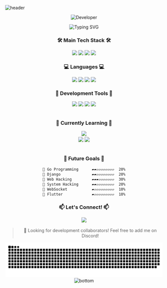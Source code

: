   ![header](https://capsule-render.vercel.app/api?type=waving&color=gradient&height=300&section=header&text=Hello,%20I'm%20SongZio&fontSize=70&animation=fadeIn&fontColor=ffffff)

<div align="center">
  <img src="https://raw.githubusercontent.com/Tarikul-Islam-Anik/Animated-Fluent-Emojis/master/Emojis/People%20with%20professions/Man%20Technologist%20Light%20Skin%20Tone.png" alt="Developer" width="200" />

  <p align="center">
    <img src="https://readme-typing-svg.herokuapp.com?font=Fira+Code&size=25&pause=1000&color=3C91F7&center=true&vCenter=true&random=false&width=600&lines=Backend+%26+Frontend+Developer+%F0%9F%92%BB;Security+Enthusiast+%F0%9F%94%92;Always+Learning+New+Things+%F0%9F%8C%B1" alt="Typing SVG" />
  </p>
</div>

<div align="center">
  
  ### 🛠️ Main Tech Stack 🛠️
  
  <img src="https://img.shields.io/badge/NestJS-E0234E?style=for-the-badge&logo=nestjs&logoColor=white" />
  <img src="https://img.shields.io/badge/Spring_Boot-6DB33F?style=for-the-badge&logo=spring-boot&logoColor=white" />
  <img src="https://img.shields.io/badge/React-20232A?style=for-the-badge&logo=react&logoColor=61DAFB" />
  <img src="https://img.shields.io/badge/TypeScript-007ACC?style=for-the-badge&logo=typescript&logoColor=white" />
</div>

<div align="center">
  
  ### 💻 Languages 💻
  
  <img src="https://img.shields.io/badge/Java-ED8B00?style=for-the-badge&logo=openjdk&logoColor=white" />
  <img src="https://img.shields.io/badge/Python-3776AB?style=for-the-badge&logo=python&logoColor=white" />
  <img src="https://img.shields.io/badge/JavaScript-F7DF1E?style=for-the-badge&logo=javascript&logoColor=black" />
  <img src="https://img.shields.io/badge/C-00599C?style=for-the-badge&logo=c&logoColor=white" />
</div>

<div align="center">
  
  ### 🔧 Development Tools 🔧
  
  <img src="https://img.shields.io/badge/IntelliJ_IDEA-000000?style=for-the-badge&logo=intellij-idea&logoColor=white" />
  <img src="https://img.shields.io/badge/WebStorm-000000?style=for-the-badge&logo=webstorm&logoColor=white" />
  <img src="https://img.shields.io/badge/CLion-000000?style=for-the-badge&logo=clion&logoColor=white" />
  <img src="https://img.shields.io/badge/Visual_Studio_Code-007ACC?style=for-the-badge&logo=visual-studio-code&logoColor=white" />
</div>

<br>

<div align="center">
  
  ### 🌱 Currently Learning 🌱
  
  <div>
    <img src="https://media2.giphy.com/media/SWoSkN6DxTszqIKEqv/giphy.gif?cid=ecf05e47b0el8q6tpqmr8ts0ra9rwftk9wo15k3jx0nba9sz&rid=giphy.gif&ct=g" width="300"/>
  </div>
  
  <img src="https://img.shields.io/badge/Cloud_Computing-4285F4?style=for-the-badge&logo=google-cloud&logoColor=white" />
  <img src="https://img.shields.io/badge/Cybersecurity-FF0000?style=for-the-badge&logo=red-hat&logoColor=white" />
</div>

<br>

<div align="center">
  
  ### 🎯 Future Goals 🎯
  
  ```text
  🔹 Go Programming      ▰▰▱▱▱▱▱▱▱▱  20%
  🔹 Django              ▰▰▱▱▱▱▱▱▱▱  20%
  🔹 Web Hacking         ▰▰▰▱▱▱▱▱▱▱  30%
  🔹 System Hacking      ▰▰▱▱▱▱▱▱▱▱  20%
  🔹 WebSocket           ▰▱▱▱▱▱▱▱▱▱  10%
  🔹 Flutter             ▰▱▱▱▱▱▱▱▱▱  10%
  ```
</div>

<div align="center">
  
  ### 📫 Let's Connect! 📫
  
  <a href="https://discord.com/users/chltjdbs486">
    <img src="https://img.shields.io/badge/Discord-chltjdbs486-7289DA?style=for-the-badge&logo=discord&logoColor=white" />
  </a>
  
  > 💬 Looking for development collaborators! Feel free to add me on Discord!
</div>

<div align="center">
  <img src="https://raw.githubusercontent.com/Platane/snk/output/github-contribution-grid-snake.svg" alt="snake" />
</div>

<div align="center">
  <img src="https://raw.githubusercontent.com/mayhemantt/mayhemantt/Update/svg/Bottom.svg" alt="bottom" />
</div>
